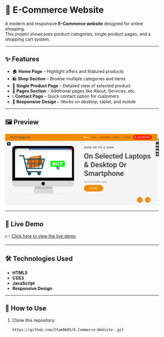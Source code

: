 # 🛒 E-Commerce Website  

A modern and responsive **E-Commerce website** designed for online shopping.  
This project showcases product categories, single product pages, and a shopping cart system.  

---

## ✨ Features  

- 🏠 **Home Page** – Highlight offers and featured products  
- 🛍️ **Shop Section** – Browse multiple categories and items  
- 📄 **Single Product Page** – Detailed view of selected product  
- 📑 **Pages Section** – Additional pages like About, Services, etc.  
- 📞 **Contact Page** – Quick contact option for customers  
- 📱 **Responsive Design** – Works on desktop, tablet, and mobile  

---

## 🖼️ Preview  

![E-commerce Website Screenshot](preview.png)  

---

## 🔗 Live Demo  

👉 [Click here to view the live demo](https://ifam0605.github.io/test/)  

---

## 🛠️ Technologies Used  

- **HTML5**  
- **CSS3**  
- **JavaScript**  
- **Responsive Design**  

---

## 🚀 How to Use  

1. Clone this repository:  
   ```bash
   https://github.com/Ifam0605/E-Commerce-Website-.git
